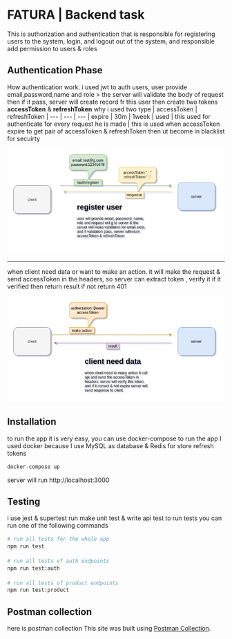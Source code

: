 # FATURA | Backend task

This is authorization and authentication that is responsible for registering users to the system, login, and logout out of the system, and responsible add permission to users & roles

## Authentication Phase

How authentication work. i used jwt to auth users, user provide email,password,name and role > the server will validate the body of request then if it pass, server will create record fr this user then create two tokens **accessToken** & **refreshToken** why i used two
type | accessToken | refreshToken |
--- | --- | --- |
expire | 30m | 1week |
used | this used for authenticate for every request he is made | this is used when accessToken expire to get pair of accessToken & refreshToken then ut become in blacklist for secuirty

![register process](images/register.png)

---

when client need data or want to make an action.
it will make the request & send accessToken in the headers, so server can extract token , verify it if it verified then return result if not return 401

![register process](images/clientneed.png)

## Installation

to run the app it is very easy, you can use docker-compose to run the app I used docker because I use MySQL as database & Redis for store refresh tokens


```bash
docker-compose up
```

server will run http://localhost:3000

## Testing

i use jest & supertest run make unit test & write api test
to run tests you can run one of the following commands

```bash
# run all tests for the whole app
npm run test

# run all tests of auth endpoints
npm run test:auth

# run all tests of product endpoints
npm run test:product
```

##  Postman collection
here is postman collection This site was built using [Postman Collection](https://www.getpostman.com/collections/8481f3e15ddcce98a1d2).
